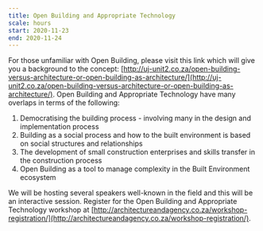 ```yaml
---
title: Open Building and Appropriate Technology
scale: hours
start: 2020-11-23
end: 2020-11-24
---
```

For those unfamiliar with Open Building, please visit this link which will give you a background to the concept: [http://uj-unit2.co.za/open-building-versus-architecture-or-open-building-as-architecture/](http://uj-unit2.co.za/open-building-versus-architecture-or-open-building-as-architecture/). Open Building and Appropriate Technology have many overlaps in terms of the following:

1. Democratising the building process - involving many in the design and implementation process
1. Building as a social process and how to the built environment is based on social structures and relationships
1. The development of small construction enterprises and skills transfer in the construction process
1. Open Building as a tool to manage complexity in the Built Environment ecosystem

We will be hosting several speakers well-known in the field and this will be an interactive session. Register for the Open Building and Appropriate Technology workshop at [http://architectureandagency.co.za/workshop-registration/](http://architectureandagency.co.za/workshop-registration/).
